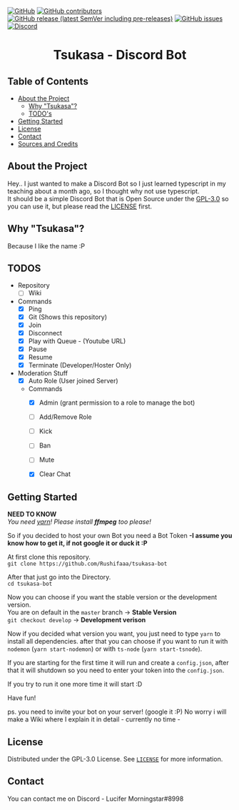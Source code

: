 [![GitHub](https://img.shields.io/github/license/Rushifaaa/tsukasa-bot?style=flat-square)](./LICENSE)
[![GitHub contributors](https://img.shields.io/github/contributors/Rushifaaa/tsukasa-bot?style=flat-square)](https://github.com/Rushifaaa/tsukasa-bot/graphs/contributors)
[![GitHub release (latest SemVer including pre-releases)](https://img.shields.io/github/v/release/Rushifaaa/tsukasa-bot?include_prereleases&sort=semver&style=flat-square)](https://github.com/Rushifaaa/tsukasa-bot/releases)
[![GitHub issues](https://img.shields.io/github/issues/Rushifaaa/tsukasa-bot?style=flat-square)](https://github.com/Rushifaaa/tsukasa-bot/issues)
[![Discord](https://img.shields.io/discord/508727953350328320?style=flat-square)](https://discord.gg/kFqWZtv)



<p align="center">
  <a href="https://github.com/Rushifaaa/tsukasa-bot">
    <!-- LOGO -->
  </a>

  <h1 align="center">Tsukasa - Discord Bot</h1>
</p>



## Table of Contents
* [About the Project](#about-the-project)
  * [Why "Tsukasa"?](#why-tsukasa)
  * [TODO's](#todos)
* [Getting Started](#getting-started)
* [License](#license)
* [Contact](#contact)
* [Sources and Credits](#sources-and-credits)


## About the Project
Hey.. I just wanted to make a Discord Bot so I just learned typescript in my teaching about a month ago, so I thought why not use typescript.  
It should be a simple Discord Bot that is Open Source under the [GPL-3.0](./LICENSE) so you can use it, but please read the [LICENSE](./LICENSE) first.


## Why "Tsukasa"?
Because I like the name :P

## TODOS
* Repository
  - [ ] Wiki
  
* Commands
  - [x] Ping
  - [x] Git (Shows this repository)
  - [x] Join
  - [x] Disconnect
  - [x] Play with Queue - (Youtube URL)
  - [x] Pause
  - [x] Resume
  - [x] Terminate (Developer/Hoster Only)
  
* Moderation Stuff
  - [x] Auto Role (User joined Server)

  * Commands
    - [x] Admin (grant permission to a role to manage the bot)
    - [ ] Add/Remove Role
    - [ ] Kick
    - [ ] Ban
    - [ ] Mute
    - [x] Clear Chat

  
## Getting Started

**NEED TO KNOW**  
*You need [yarn](https://yarnpkg.com/en/)!*
*Please install **ffmpeg** too please!*

So if you decided to host your own Bot you need a Bot Token **-I assume you know how to get it, if not google it or duck it :P**

At first clone this repository.  
`git clone https://github.com/Rushifaaa/tsukasa-bot`

After that just go into the Directory.  
`cd tsukasa-bot`

Now you can choose if you want the stable version or the development version.  
You are on default in the `master` branch -> **Stable Version**  
`git checkout develop` -> **Development verison**  

Now if you decided what version you want, you just need to type `yarn` to install all dependencies.
after that you can choose if you want to run it with `nodemon` (`yarn start-nodemon`) or with `ts-node` (`yarn start-tsnode`).  

If you are starting for the first time it will run and create a `config.json`, after that it will shutdown so you need to enter your token into the `config.json`.

If you try to run it one more time it will start :D

Have fun!

ps. you need to invite your bot on your server! (google it :P)
No worry i will make a Wiki where I explain it in detail - currently no time -


## License

Distributed under the GPL-3.0 License. See [`LICENSE`](./LICENSE) for more information.


## Contact

You can contact me on Discord - Lucifer Morningstar#8998 
